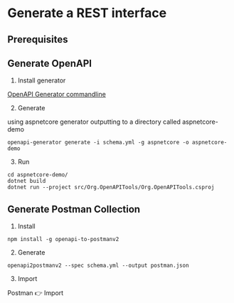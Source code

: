 # Generate a REST interface

## Prerequisites

## Generate OpenAPI

1. Install generator

[OpenAPI Generator commandline](https://openapi-generator.tech/docs/installation)

2. Generate

using aspnetcore generator
outputting to a directory called aspnetcore-demo

```
openapi-generator generate -i schema.yml -g aspnetcore -o aspnetcore-demo
```

3. Run

```
cd aspnetcore-demo/
dotnet build
dotnet run --project src/Org.OpenAPITools/Org.OpenAPITools.csproj 
```

## Generate Postman Collection

1. Install

```
npm install -g openapi-to-postmanv2
```

2. Generate

```
openapi2postmanv2 --spec schema.yml --output postman.json
```

3. Import

Postman 👉 Import

